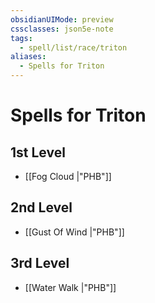 ```yaml
---
obsidianUIMode: preview
cssclasses: json5e-note
tags:
  - spell/list/race/triton
aliases:
  - Spells for Triton
---
```

# Spells for Triton

## 1st Level

- [[Fog Cloud \|"PHB"]] 

## 2nd Level

- [[Gust Of Wind \|"PHB"]] 

## 3rd Level

- [[Water Walk \|"PHB"]]
